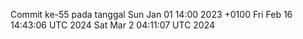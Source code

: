 Commit ke-55 pada tanggal Sun Jan 01 14:00 2023 +0100
Fri Feb 16 14:43:06 UTC 2024
Sat Mar  2 04:11:07 UTC 2024
